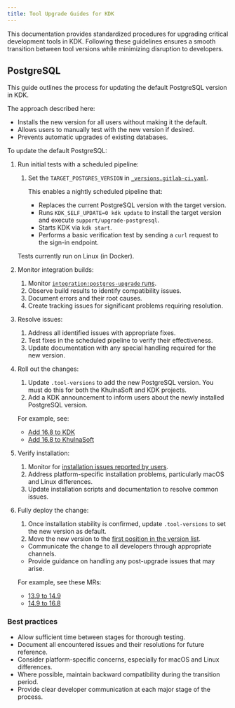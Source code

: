 ```yaml
---
title: Tool Upgrade Guides for KDK
---
```


This documentation provides standardized procedures for upgrading critical development tools in KDK. Following these guidelines ensures a smooth transition between tool versions while minimizing disruption to developers.

## PostgreSQL

This guide outlines the process for updating the default PostgreSQL version in KDK.

The approach described here:

- Installs the new version for all users without making it the default.
- Allows users to manually test with the new version if desired.
- Prevents automatic upgrades of existing databases.

To update the default PostgreSQL:

1. Run initial tests with a scheduled pipeline:
   1. Set the `TARGET_POSTGRES_VERSION` in [`_versions.gitlab-ci.yaml`](https://github.com/khulnasoft-lab/khulnasoft-development-kit/-/blob/master/.gitlab/ci/_versions.gitlab-ci.yml).
      
      This enables a nightly scheduled pipeline that:
      - Replaces the current PostgreSQL version with the target version.
      - Runs `KDK_SELF_UPDATE=0 kdk update` to install the target version and execute `support/upgrade-postgresql`.
      - Starts KDK via `kdk start`.
      - Performs a basic verification test by sending a `curl` request to the sign-in endpoint.

   Tests currently run on Linux (in Docker).

1. Monitor integration builds:
   1. Monitor [`integration:postgres-upgrade` runs](https://github.com/khulnasoft-lab/khulnasoft-development-kit/-/jobs?name=postgres-upgrade).
   1. Observe build results to identify compatibility issues.
   1. Document errors and their root causes.
   1. Create tracking issues for significant problems requiring resolution.

1. Resolve issues:
   1. Address all identified issues with appropriate fixes.
   1. Test fixes in the scheduled pipeline to verify their effectiveness.
   1. Update documentation with any special handling required for the new version.

1. Roll out the changes:
   1. Update `.tool-versions` to add the new PostgreSQL version.
      You must do this for both the KhulnaSoft and KDK projects.
   1. Add a KDK announcement to inform users about the newly installed PostgreSQL version.
   
   For example, see:
   - [Add 16.8 to KDK](https://github.com/khulnasoft-lab/khulnasoft-development-kit/-/merge_requests/4667)
   - [Add 16.8 to KhulnaSoft](https://github.com/khulnasoft-lab/khulnasoft/-/merge_requests/185192)

1. Verify installation:
   1. Monitor for [installation issues reported by users](https://dashboards.quality.gitlab.net/d/feiggichlw64gf/kdk-command-failure-rates?var-time_interval=1h&orgId=1&from=now-2d&to=now&timezone=browser&var-commands=rake%20update:tool-versions).
   1. Address platform-specific installation problems, particularly macOS and Linux differences.
   1. Update installation scripts and documentation to resolve common issues.

1. Fully deploy the change:
   1. Once installation stability is confirmed, update `.tool-versions` to set the new version as default.
   1. Move the new version to the [first position in the version list](https://dashboards.quality.gitlab.net/d/feiggichlw64gf/kdk-command-failure-rates?var-time_interval=1h&orgId=1&from=now-7d&to=now&timezone=browser&var-commands=rake%20update:tool-versions&var-commands=rake%20preflight-update-checks&var-commands=rake%20gitlab-db-migrate).
   - Communicate the change to all developers through appropriate channels.
   - Provide guidance on handling any post-upgrade issues that may arise.
   
   For example, see these MRs:
     - [13.9 to 14.9](https://github.com/khulnasoft-lab/khulnasoft-development-kit/-/merge_requests/3263)
     - [14.9 to 16.8](https://github.com/khulnasoft-lab/khulnasoft-development-kit/-/merge_requests/4647)

### Best practices

- Allow sufficient time between stages for thorough testing.
- Document all encountered issues and their resolutions for future reference.
- Consider platform-specific concerns, especially for macOS and Linux differences.
- Where possible, maintain backward compatibility during the transition period.
- Provide clear developer communication at each major stage of the process.
